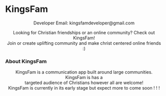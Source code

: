 # KingsFam 

<p align="center">

  <p align="center">
    Developer Email: kingsfamdeveloper@gmail.com
  </p>
  <p align="center">
    Looking for Christian friendships or an online community? Check out KingsFam! 
    <br>
    Join or create uplifting community and make christ centered online friends :)
    
  
  ### About KingsFam
  <p align="center">
    KingsFam is a communication app built around large communities. KingsFam is has a <br>
    targeted audience of Christians however all are welcome! <br>
    KingsFam is currently in its early stage but expect more to come soon ! ! !

  </p>
</p>
